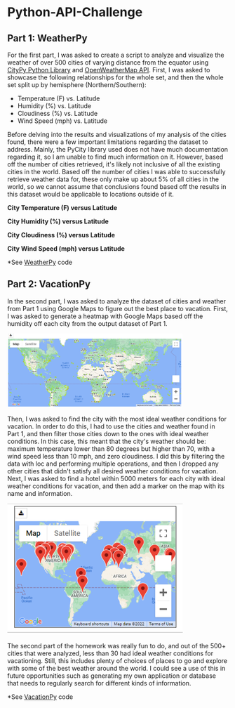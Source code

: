# Python-API-Challenge


## Part 1: WeatherPy

For the first part, I was asked to create a script to analyze and visualize the weather of over 500 cities of varying distance from the equator using [CityPy Python Library](https://pypi.python.org/pypi/citipy) and [OpenWeatherMap API](https://openweathermap.org/api). First, I was asked to showcase the following relationships for the whole set, and then the whole set split up by hemisphere (Northern/Southern):

* Temperature (F) vs. Latitude
* Humidity (%) vs. Latitude
* Cloudiness (%) vs. Latitude
* Wind Speed (mph) vs. Latitude

Before delving into the results and visualizations of my analysis of the cities found, there were a few important limitations regarding the dataset to address. Mainly, the PyCity library used does not have much documentation regarding it, so I am unable to find much information on it. However, based off the number of cities retrieved, it's likely not inclusive of all the existing cities in the world. Based off the number of cities I was able to successfully retrieve weather data for, these only make up about 5% of all cities in the world, so we cannot assume that conclusions found based off the results in this dataset would be applicable to locations outside of it. 

**City Temperature (F) versus Latitude**

**City Humidity (%) versus Latitude**

**City Cloudiness (%) versus Latitude**

**City Wind Speed (mph) versus Latitude**


*See [WeatherPy]("WeatherPy/WeatherPy.ipynb") code


## Part 2: VacationPy

In the second part, I was asked to analyze the dataset of cities and weather from Part 1 using Google Maps to figure out the best place to vacation. First, I was asked to generate a heatmap with Google Maps based off the humidity off each city from the output dataset of Part 1. 

<img src="VacationPy/Resources/humidity_heatmap_screenshot.png" alt="Humidity City Heatmap" width="400">

Then, I was asked to find the city with the most ideal weather conditions for vacation. In order to do this, I had to use the cities and weather found in Part 1, and then filter those cities down to the ones with ideal weather conditions. In this case, this meant that the city's weather should be: maximum temperature lower than 80 degrees but higher than 70, with a wind speed less than 10 mph, and zero cloudiness. I did this by filtering the data with loc and performing multiple operations, and then I dropped any other cities that didn't satisfy all desired weather conditions for vacation. Next, I was asked to find a hotel within 5000 meters for each city with ideal weather conditions for vacation, and then add a marker on the map with its name and information. 

<img src="VacationPy/Resources/hotel_markers_screenshot.png" alt="Ideal Weather Cities & Hotels" width="400">

The second part of the homework was really fun to do, and out of the 500+ cities that were analyzed, less than 30 had ideal weather conditions for vacationing. Still, this includes plenty of choices of places to go and explore with some of the best weather around the world. I could see a use of this in future opportunities such as generating my own application or database that needs to regularly search for different kinds of information.

*See [VacationPy]("VacationPy/VacationPy.ipynb") code 
